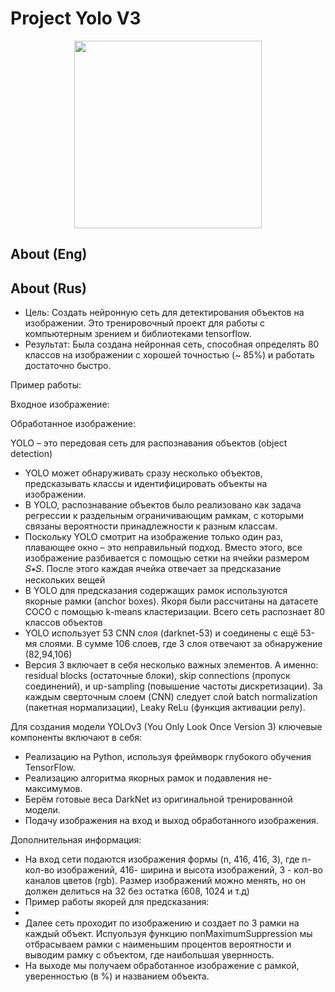 
# Project Yolo V3
<p align="center">
   <img src="https://media.giphy.com/media/VYPDYUBR9bGEIYtz5s/giphy.gif?cid=ecf05e47pdggmnkmdmfzgcp00hq8cg5nmxrnb2w5m8e8c36t&ep=v1_gifs_search&rid=giphy.gif&ct=g" width="300">
</p>

## About (Eng)



## About (Rus)
* Цель:
Создать нейронную сеть для детектирования объектов на изображении. Это тренировочный проект для работы с компьютерным зрением и библиотеками tensorflow.
* Результат:
Была создана нейронная сеть, способная определять 80 классов на изображении с хорошей точностью (~ 85%) и работать достаточно быстро.

Пример работы:

Входное изображение:

Обработанное изображение:

YOLO – это передовая сеть для распознавания объектов (object detection)
* YOLO может обнаруживать сразу несколько объектов, предсказывать классы и идентифицировать объекты на изображении.
* В YOLO, распознавание объектов было реализовано как задача регрессии к раздельным ограничивающим рамкам, с которыми связаны вероятности принадлежности к разным классам.
* Поскольку YOLO смотрит на изображение только один раз, плавающее окно – это неправильный подход. Вместо этого, все изображение разбивается с помощью сетки на ячейки размером 𝑆∗𝑆. После этого каждая ячейка отвечает за предсказание нескольких вещей
* В YOLO для предсказания содержащих рамок используются якорные рамки (anchor boxes). 
Якоря были рассчитаны на датасете COCO с помощью k-means кластеризации. Всего сеть распознает 80 классов объектов
* YOLO использует 53 CNN слоя (darknet-53) и соединены с ещё 53-мя слоями. В сумме 106 слоев, где 3 слоя отвечают за обнаружение (82,94,106)
* Версия 3 включает в себя несколько важных элементов. А именно: residual blocks (остаточные блоки), skip connections (пропуск соединений), и up-sampling (повышение частоты дискретизации). За каждым сверточным слоем (CNN) следует слой batch normalization (пакетная нормализации), Leaky ReLu (функция активации релу).

Для создания модели YOLOv3 (You Only Look Once Version 3) ключевые компоненты включают в себя:
* Реализацию на Python, используя фреймворк глубокого обучения TensorFlow.
* Реализацию алгоритма якорных рамок и подавления не-максимумов.
* Берём готовые веса DarkNet из оригинальной тренированной модели.
* Подачу изображения на вход и выход обработанного изображения.

Дополнительная информация:
* На вход сети подаются изображения формы (n, 416, 416, 3), где n-кол-во изображений,  416- ширина и высота изображений, 3 -  кол-во каналов цветов (rgb). Размер изображений можно менять, но он должен делиться на 32 без остатка (608, 1024 и т.д)
* Пример работы якорей для предсказания:
*
* Далее сеть проходит по изображению и создает по 3 рамки на каждый объект. Испуользуя функцию nonMaximumSuppression мы отбрасываем рамки с наименьшим процентов вероятности и выводим рамку с объектом, где наибольшая увернность.  
* На выходе мы получаем обработанное изображение с рамкой, уверенностью (в %) и названием объекта.
